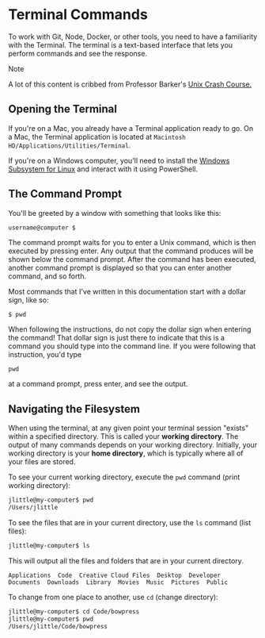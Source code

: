 # Terminal Commands

To work with Git, Node, Docker, or other tools, you need to have a familiarity with the Terminal. The terminal is a text-based interface that lets you perform commands and see the response.

> [!NOTE]
> A lot of this content is cribbed from Professor Barker's [Unix Crash Course.](https://tildesites.bowdoin.edu/~sbarker/unix/)

## Opening the Terminal 

If you're on a Mac, you already have a Terminal application ready to go. On a Mac, the Terminal application is located at `Macintosh HD/Applications/Utilities/Terminal`.

If you're on a Windows computer, you'll need to install the [Windows Subsystem for Linux](https://learn.microsoft.com/en-us/windows/wsl/install) and interact with it using PowerShell.

## The Command Prompt

You'll be greeted by a window with something that looks like this:

```sh
username@computer $
```

The command prompt waits for you to enter a Unix command, which is then executed by pressing enter. Any output that the command produces will be shown below the command prompt. After the command has been executed, another command prompt is displayed so that you can enter another command, and so forth.

Most commands that I've written in this documentation start with a dollar sign, like so:

```
$ pwd
```

When following the instructions, do not copy the dollar sign when entering the command! That dollar sign is just there to indicate that this is a command you should type into the command line. If you were following that instruction, you'd type

```
pwd
```

at a command prompt, press enter, and see the output.

## Navigating the Filesystem

When using the terminal, at any given point your terminal session "exists" within a specified directory. This is called your **working directory**. The output of many commands depends on your working directory. Initially, your working directory is your **home directory**, which is typically where all of your files are stored.

To see your current working directory, execute the `pwd` command (print working directory):

```sh
jlittle@my-computer$ pwd
/Users/jlittle
```

To see the files that are in your current directory, use the `ls` command (list files):

```sh
jlittle@my-computer$ ls
```

This will output all the files and folders that are in your current directory.

```
Applications  Code  Creative Cloud Files  Desktop  Developer
Documents  Downloads  Library  Movies  Music  Pictures  Public
```

To change from one place to another, use `cd` (change directory):

```sh
jlittle@my-computer$ cd Code/bowpress
jlittle@my-computer$ pwd
/Users/jlittle/Code/bowpress
```

